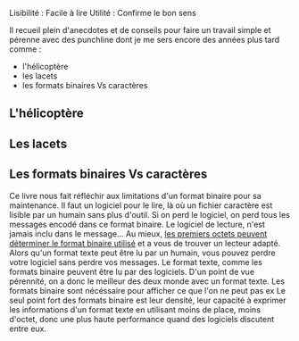 Lisibilité : Facile à lire
Utilité : Confirme le bon sens

Il recueil plein d'anecdotes et de conseils pour faire un travail simple et pérenne avec des punchline dont je me sers encore des années plus tard comme :
* l'hélicoptère
* les lacets
* les formats binaires Vs caractères

## L'hélicoptère

## Les lacets

## Les formats binaires Vs caractères

Ce livre nous fait réfléchir aux limitations d'un format binaire pour sa maintenance.
Il faut un logiciel pour le lire, là où un fichier caractère est lisible par un humain sans plus d'outil.
Si on perd le logiciel, on perd tous les messages encodé dans ce format binaire.
Le logiciel de lecture, n'est jamais inclu dans le message...
Au mieux, [les premiers octets peuvent déterminer le format binaire utilisé](https://en.wikipedia.org/wiki/Magic_number_(programming)#In_files) et a vous de trouver un lecteur adapté.
Alors qu'un format texte peut être lu par un humain, vous pouvez perdre votre logiciel sans perdre vos messages.
Le format texte, comme les formats binaire peuvent être lu par des logiciels.
D'un point de vue pérennité, on a donc le meilleur des deux monde avec un format texte.
Les formats binaire sont nécéssaire pour afficher ce que l'on ne peut pas ex
Le seul point fort des formats binaire est leur densité, leur capacité à exprimer les informations d'un format texte en utilisant moins de place, moins d'octet, donc une plus haute performance quand des logiciels discutent entre eux.